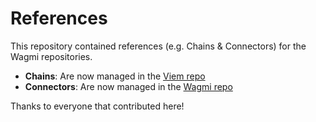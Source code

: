 # References

This repository contained references (e.g. Chains & Connectors) for the Wagmi repositories.

- **Chains**: Are now managed in the [Viem repo](https://github.com/wagmi-dev/viem)
- **Connectors**: Are now managed in the [Wagmi repo](https://github.com/wagmi-dev/wagmi)

Thanks to everyone that contributed here!
